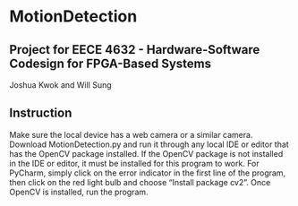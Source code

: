 # MotionDetection
## Project for EECE 4632 - Hardware-Software Codesign for FPGA-Based Systems

Joshua Kwok and Will Sung

## Instruction
Make sure the local device has a web camera or a similar camera. Download MotionDetection.py and run it through any local IDE or editor that has the OpenCV package installed. If the OpenCV package is not installed in the IDE or editor, it must be installed for this program to work. For PyCharm, simply click on the error indicator in the first line of the program, then click on the red light bulb and choose “Install package cv2”. Once OpenCV is installed, run the program.
